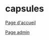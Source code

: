 # capsules

[Page d'accueil](https://alik64.github.io/capsules/page_accueil)

[Page admin](https://alik64.github.io/capsules/page_admin)
